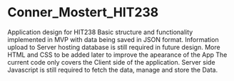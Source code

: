 # Conner_Mostert_HIT238
 Application design for HIT238
Basic structure and functionality implemented in MVP with data being saved in JSON format. Information upload to Server hosting database is still required in future design. More HTML and CSS to be added later to improve the apearance of the App
The current code only covers the Client side of the application. Server side Javascript is still required to fetch the data, manage and store the Data.
